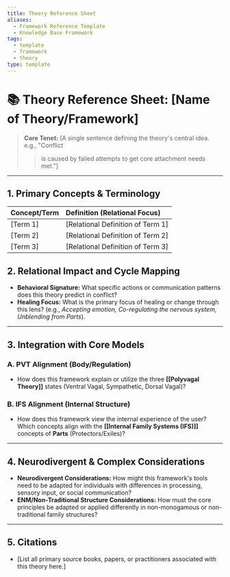 ```yaml
---
title: Theory Reference Sheet
aliases:
  - Framework Reference Template
  - Knowledge Base Framework
tags:
  - template
  - framework
  - theory
type: template
---
```


<!-- @format -->

# 📚 Theory Reference Sheet: [Name of Theory/Framework]

> **Core Tenet:** [A single sentence defining the theory's central idea. e.g., "Conflict
>
> > is caused by failed attempts to get core attachment needs met."]

---

## 1. Primary Concepts & Terminology

| Concept/Term | Definition (Relational Focus)     |
| :----------- | :-------------------------------- |
| [Term 1]     | [Relational Definition of Term 1] |
| [Term 2]     | [Relational Definition of Term 2] |
| [Term 3]     | [Relational Definition of Term 3] |

## 2. Relational Impact and Cycle Mapping

- **Behavioral Signature:** What specific actions or communication patterns does this
  theory predict in conflict?
- **Healing Focus:** What is the primary focus of healing or change through this lens?
  (e.g., _Accepting emotion,_ _Co-regulating the nervous system,_ _Unblending from
  Parts_).

---

## 3. Integration with Core Models

### A. PVT Alignment (Body/Regulation)

- How does this framework explain or utilize the three **[[Polyvagal Theory]]** states
  (Ventral Vagal, Sympathetic, Dorsal Vagal)?

### B. IFS Alignment (Internal Structure)

- How does this framework view the internal experience of the user? Which concepts align
  with the **[[Internal Family Systems (IFS)]]** concepts of **Parts**
  (Protectors/Exiles)?

---

## 4. Neurodivergent & Complex Considerations

- **Neurodivergent Considerations:** How might this framework's tools need to be adapted
  for individuals with differences in processing, sensory input, or social
  communication?
- **ENM/Non-Traditional Structure Considerations:** How must the core principles be
  adapted or applied differently in non-monogamous or non-traditional family structures?

---

## 5. Citations

- [List all primary source books, papers, or practitioners associated with this theory
  here.]
